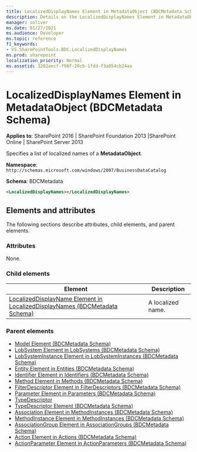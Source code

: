```yaml
---
title: LocalizedDisplayNames Element in MetadataObject (BDCMetadata Schema)
description: Details on the LocalizedDisplayNames Element in MetadataObject (BDCMetadata Schema)
manager: soliver
ms.date: 01/27/2021
ms.audience: Developer
ms.topic: reference
f1_keywords:
- VS.SharePointTools.BDC.LocalizedDisplayNames
ms.prod: sharepoint
localization_priority: Normal
ms.assetid: 3202aecf-f98f-20cb-1fdd-f3a054cb24aa
---
```


# LocalizedDisplayNames Element in MetadataObject (BDCMetadata Schema)

**Applies to**: SharePoint 2016 | SharePoint Foundation 2013 |SharePoint Online | SharePoint Server 2013

Specifies a list of localized names of a **MetadataObject**.

**Namespace**: `http://schemas.microsoft.com/windows/2007/BusinessDataCatalog`

**Schema**: BDCMetadata

```XML
<LocalizedDisplayNames></LocalizedDisplayNames>
```

## Elements and attributes

The following sections describe attributes, child elements, and parent elements.

### Attributes

None.

### Child elements

|                                                                          Element                                                                          |    Description    |
| --------------------------------------------------------------------------------------------------------------------------------------------------------- | ----------------- |
| [LocalizedDisplayName Element in LocalizedDisplayNames (BDCMetadata Schema)](localizeddisplayname-element-in-localizeddisplaynames-bdcmetadata-schema.md) | A localized name. |

### Parent elements

- [Model Element (BDCMetadata Schema)](model-element-bdcmetadata-schema.md)
- [LobSystem Element in LobSystems (BDCMetadata Schema)](lobsystem-element-in-lobsystems-bdcmetadata-schema.md)
- [LobSystemInstance Element in LobSystemInstances (BDCMetadata Schema)](lobsysteminstance-element-in-lobsysteminstances-bdcmetadata-schema.md)
- [Entity Element in Entities (BDCMetadata Schema)](entity-element-in-entities-bdcmetadata-schema.md)
- [Identifier Element in Identifiers (BDCMetadata Schema)](identifier-element-in-identifiers-bdcmetadata-schema.md)
- [Method Element in Methods (BDCMetadata Schema)](method-element-in-methods-bdcmetadata-schema.md)
- [FilterDescriptor Element in FilterDescriptors (BDCMetadata Schema)](filterdescriptor-element-in-filterdescriptors-bdcmetadata-schema.md)
- [Parameter Element in Parameters (BDCMetadata Schema)](parameter-element-in-parameters-bdcmetadata-schema.md)
- [TypeDescriptor](/dotnet/api/system.componentmodel.typedescriptor)
- [TypeDescriptor Element (BDCMetadata Schema)](typedescriptor-element-bdcmetadata-schema.md)
- [Association Element in MethodInstances (BDCMetadata Schema)](association-element-in-methodinstances-bdcmetadata-schema.md)
- [MethodInstance Element in MethodInstances (BDCMetadata Schema)](methodinstance-element-in-methodinstances-bdcmetadata-schema.md)
- [AssociationGroup Element in AssociationGroups (BDCMetadata Schema)](associationgroup-element-in-associationgroups-bdcmetadata-schema.md)
- [Action Element in Actions (BDCMetadata Schema)](action-element-in-actions-bdcmetadata-schema.md)
- [ActionParameter Element in ActionParameters (BDCMetadata Schema)](actionparameter-element-in-actionparameters-bdcmetadata-schema.md)
